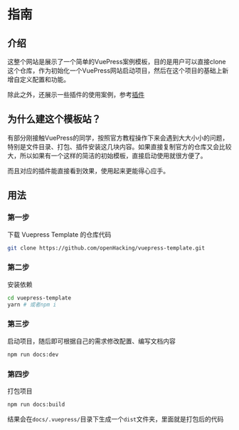 # 指南

## 介绍
这整个网站是展示了一个简单的VuePress案例模板，目的是用户可以直接clone这个仓库，作为初始化一个VuePress网站启动项目，然后在这个项目的基础上新增自定义配置和功能。

除此之外，还展示一些插件的使用案例，参考[插件](./plugin)

## 为什么建这个模板站？
有部分刚接触VuePress的同学，按照官方教程操作下来会遇到大大小小的问题，特别是文件目录、打包、插件安装这几块内容。如果直接复制官方的仓库又会比较大，所以如果有一个这样的简洁的初始模板，直接启动使用就很方便了。

而且对应的插件能直接看到效果，使用起来更能得心应手。

## 用法

### 第一步

下载 Vuepress Template 的仓库代码
```sh
git clone https://github.com/openHacking/vuepress-template.git
```

### 第二步
安装依赖
```sh
cd vuepress-template
yarn # 或者npm i
```

### 第三步
启动项目，随后即可根据自己的需求修改配置、编写文档内容
```sh
npm run docs:dev
```

### 第四步
打包项目
```sh
npm run docs:build
```
结果会在`docs/.vuepress/`目录下生成一个`dist`文件夹，里面就是打包后的代码